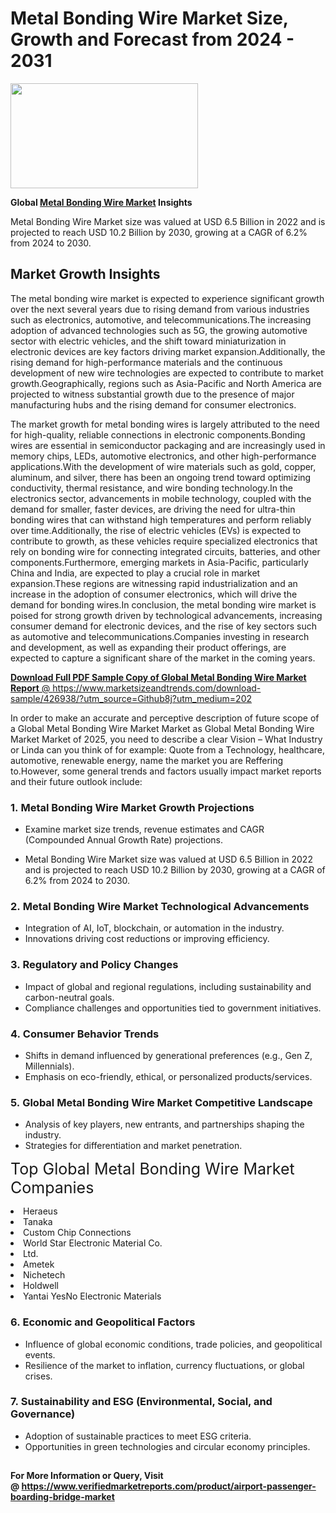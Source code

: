 <H1>Metal Bonding Wire Market Size, Growth and Forecast from 2024 - 2031</H1><img class="aligncenter size-medium wp-image-584254" src="https://thirdeyenews.in/wp-content/uploads/2024/09/Global-Market-Research-300x168.jpeg" alt="" width="300" height="168" /><p><strong>Global&nbsp;<a href="https://www.marketsizeandtrends.com/download-sample/426938/?utm_source=Github8j?utm_medium=202">Metal Bonding Wire Market</a> Insights</strong></p><p>Metal Bonding Wire Market size was valued at USD 6.5 Billion in 2022 and is projected to reach USD 10.2 Billion by 2030, growing at a CAGR of 6.2% from 2024 to 2030.</p><p><h2>Market Growth Insights</h2> <p>The metal bonding wire market is expected to experience significant growth over the next several years due to rising demand from various industries such as electronics, automotive, and telecommunications.The increasing adoption of advanced technologies such as 5G, the growing automotive sector with electric vehicles, and the shift toward miniaturization in electronic devices are key factors driving market expansion.Additionally, the rising demand for high-performance materials and the continuous development of new wire technologies are expected to contribute to market growth.Geographically, regions such as Asia-Pacific and North America are projected to witness substantial growth due to the presence of major manufacturing hubs and the rising demand for consumer electronics.</p> <p><a href="#"></a></p> <p>The market growth for metal bonding wires is largely attributed to the need for high-quality, reliable connections in electronic components.Bonding wires are essential in semiconductor packaging and are increasingly used in memory chips, LEDs, automotive electronics, and other high-performance applications.With the development of wire materials such as gold, copper, aluminum, and silver, there has been an ongoing trend toward optimizing conductivity, thermal resistance, and wire bonding technology.In the electronics sector, advancements in mobile technology, coupled with the demand for smaller, faster devices, are driving the need for ultra-thin bonding wires that can withstand high temperatures and perform reliably over time.Additionally, the rise of electric vehicles (EVs) is expected to contribute to growth, as these vehicles require specialized electronics that rely on bonding wire for connecting integrated circuits, batteries, and other components.Furthermore, emerging markets in Asia-Pacific, particularly China and India, are expected to play a crucial role in market expansion.These regions are witnessing rapid industrialization and an increase in the adoption of consumer electronics, which will drive the demand for bonding wires.In conclusion, the metal bonding wire market is poised for strong growth driven by technological advancements, increasing consumer demand for electronic devices, and the rise of key sectors such as automotive and telecommunications.Companies investing in research and development, as well as expanding their product offerings, are expected to capture a significant share of the market in the coming years.</p> <p><a href="#"></p><p><span class=""><strong>Download Full PDF Sample Copy of Global Metal Bonding Wire Market Report</strong> @ <a href="https://www.marketsizeandtrends.com/download-sample/426938/?utm_source=Github8j?utm_medium=202" target="_blank">https://www.marketsizeandtrends.com/download-sample/426938/?utm_source=Github8j?utm_medium=202</a></span></p><p>In order to make an accurate and perceptive description of future scope of a Global&nbsp;Metal Bonding Wire Market Market as Global&nbsp;Metal Bonding Wire Market Market of 2025, you need to describe a clear Vision &ndash; What Industry or Linda can you think of for example: Quote from a Technology, healthcare, automotive, renewable energy, name the market you are Reffering to.However, some general trends and factors usually impact market reports and their future outlook include:</p><h3>1.&nbsp;<strong>Metal Bonding Wire Market Growth Projections</strong></h3><ul><li>Examine market size trends, revenue estimates and CAGR (Compounded Annual Growth Rate) projections.</li><li><p>Metal Bonding Wire Market size was valued at USD 6.5 Billion in 2022 and is projected to reach USD 10.2 Billion by 2030, growing at a CAGR of 6.2% from 2024 to 2030.</p></li></ul><h3>2.&nbsp;<strong>Metal Bonding Wire Market Technological Advancements</strong></h3><ul><li>Integration of AI, IoT, blockchain, or automation in the industry.</li><li>Innovations driving cost reductions or improving efficiency.</li></ul><h3>3.&nbsp;<strong>Regulatory and Policy Changes</strong></h3><ul><li>Impact of global and regional regulations, including sustainability and carbon-neutral goals.</li><li>Compliance challenges and opportunities tied to government initiatives.</li></ul><h3>4.&nbsp;<strong>Consumer Behavior Trends</strong></h3><ul><li>Shifts in demand influenced by generational preferences (e.g., Gen Z, Millennials).</li><li>Emphasis on eco-friendly, ethical, or personalized products/services.</li></ul><h3>5.&nbsp;<strong>Global Metal Bonding Wire Market Competitive Landscape</strong></h3><ul><li>Analysis of key players, new entrants, and partnerships shaping the industry.</li><li>Strategies for differentiation and market penetration.</li></ul><p data-pm-slice="1 1 []"><span style="color: inherit; font-family: inherit; font-size: 25px;">Top Global Metal Bonding Wire Market Companies</span></p><div class="" data-test-id=""><p><li>Heraeus</li><li> Tanaka</li><li> Custom Chip Connections</li><li> World Star Electronic Material Co.</li><li>Ltd.</li><li> Ametek</li><li> Nichetech</li><li> Holdwell</li><li> Yantai YesNo Electronic Materials</li></p></div><h3>6.&nbsp;<strong>Economic and Geopolitical Factors</strong></h3><ul><li>Influence of global economic conditions, trade policies, and geopolitical events.</li><li>Resilience of the market to inflation, currency fluctuations, or global crises.</li></ul><h3>7.&nbsp;<strong>Sustainability and ESG (Environmental, Social, and Governance)</strong></h3><ul><li>Adoption of sustainable practices to meet ESG criteria.</li><li>Opportunities in green technologies and circular economy principles.</li></ul><h2><strong style="font-size: 14px;">For More Information or Query, Visit @&nbsp;</strong><a style="background-color: #ffffff; font-size: 14px;" href="https://www.marketsizeandtrends.com/report/metal-bonding-wire-market/" target="_blank">https://www.verifiedmarketreports.com/product/airport-passenger-boarding-bridge-market</a></h2>